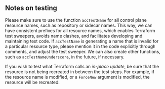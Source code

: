 ## Notes on testing

Please make sure to use the function `accTestName` for all control plane
resource names, such as repository or sidecar names. This way, we can have
consistent prefixes for all resource names, which enables Terraform test
sweepers, avoids name clashes, and facilitates developing and maintaining test
code. If `accTestName` is generating a name that is invalid for a particular
resource type, please mention it in the code explicitly through comments, and
adjust the test sweeper. We can also create other functions, such as
`accTestNameUnderscore`, in the future, if necessary.

If you wish to test what Terraform calls an _in-place update_, be sure that the
resource is not being recreated in between the test steps. For example, if the
resource name is modified, or a `ForceNew` argument is modified, the resource
will be recreated.
